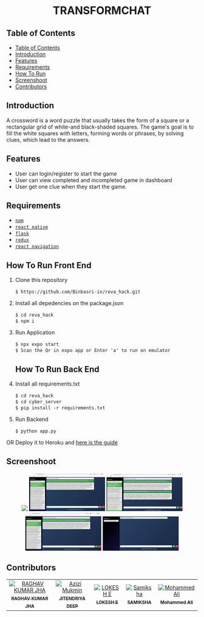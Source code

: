 <h1 align="center"> TRANSFORMCHAT </h1>

## Table of Contents

- [Table of Contents](#table-of-contents)
- [Introduction](#introduction)
- [Features](#features)
- [Requirements](#requirements)
- [How To Run](#how-to-run)
- [Screenshoot](#screenshoot)
- [Contributors](#contributors)

## Introduction
A crossword is a word puzzle that usually takes the form of a square or a rectangular grid of white-and black-shaded squares. The game's goal is to fill the white squares with letters, forming words or phrases, by solving clues, which lead to the answers.


## Features
* User can login/register to start the game
* User can view completed and incompleted game in dashboard
* User get one clue when they start the game.

## Requirements
* [`npm`](https://www.npmjs.com/get-npm)
* [`react native`](https://facebook.github.io/react-native)
* [`flask`](https://flask.palletsprojects.com/en/3.0.x/)
* [`redux`](https://redux.js.org/)
* [`react navigation`](https://reactnavigation.org/)
  

   
## How To Run Front End

1. Clone this repository
   ```
   $ https://github.com/Binbasri-in/reva_hack.git
   ```
2. Install all depedencies on the package.json
   ```
   $ cd reva_hack
   $ npm i
   ```
3. Run Application
   ```
   $ npx expo start 
   $ Scan the Qr in expo app or Enter 'a' to run on emulator 
   ```


   ## How To Run Back End

1. Install all requirements.txt
   ```
   $ cd reva_hack
   $ cd cyber_server
   $ pip install -r requirements.txt
   ```
3. Run Backend
   ```
   $ python app.py
   ```

OR
Deploy it to Heroku and <a href="https://github.com/Binbasri-in/try_hack_deploy">here is the guide</a>


## Screenshoot
<div align="center">
    <img width="200" src="./images/5.jpeg"> 
    <img width="200" src="./images/2.jpeg">  
    <img width="200" src="./images/1.jpeg"> 
    <img width="200" src="./images/3.jpeg">    
    <img width="200" src="./images/4.jpeg">
      

</div>


## Contributors
<center>
  <table>
    <tr>
      <td align="center">
        <a href="https://github.com/raghav029">
          <img width="100" src="https://avatars.githubusercontent.com/u/104291406?s=96&v=4" alt="RAGHAV KUMAR JHA"><br/>
          <sub><b>RAGHAV KUMAR JHA</b></sub>
        </a>
      </td>
      <td align="center">
        <a href="https://github.com/jitendriyadeep">
          <img width="100" src="https://avatars.githubusercontent.com/u/110286705?v=4" alt="Azizi Mukmin"><br/>
          <sub><b>JITENDRIYA DEEP</b></sub>
        </a>
      </td>
       <td align="center">
        <a href="https://github.com/loki2107">
          <img width="100" src="https://avatars.githubusercontent.com/u/107473210?v=4" alt="LOKESH E"><br/>
          <sub><b>LOKESH E</b></sub>
        </a>
      </td>
      <td align="center">
        <a href="https://github.com/Sammy-100">
          <img width="100" src="https://avatars.githubusercontent.com/u/107463781?v=4" alt="Samiksha"><br/>
          <sub><b>SAMIKSHA </b></sub>
        </a>
      </td>
      <td align="center">
        <a href="[https://github.com/Sammy-100](https://github.com/Binbasri-in)">
          <img width="100" src="https://avatars.githubusercontent.com/u/87440507?u=3e8e326d18283e8f43a27a575153667094cd12ec&v=4" alt="Mohammed Ali"><br/>
          <sub><b>Mohammed Ali </b></sub>
        </a>
      </td>
    </tr>
  </table>
</center>
